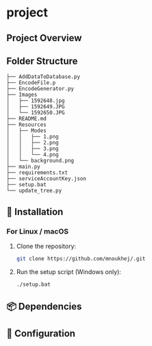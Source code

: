 # project

## Project Overview


## Folder Structure

<!-- TREE_START -->
```
├── AddDataToDatabase.py
├── EncodeFile.p
├── EncodeGenerator.py
├── Images
│   ├── 1592648.jpg
│   ├── 1592649.JPG
│   └── 1592650.JPG
├── README.md
├── Resources
│   ├── Modes
│   │   ├── 1.png
│   │   ├── 2.png
│   │   ├── 3.png
│   │   └── 4.png
│   └── background.png
├── main.py
├── requirements.txt
├── serviceAccountKey.json
├── setup.bat
└── update_tree.py
```
<!-- TREE_END -->


## 🚀 Installation

### For Linux / macOS

1. Clone the repository:
   ```bash
   git clone https://github.com/mnoukhej/.git

2. Run the setup script (Windows only):
   ```bash
   ./setup.bat


## 📦 Dependencies
<!-- - Python 3.7+
- pandas
- openpyxl
- numpy -->

## 🔧 Configuration


